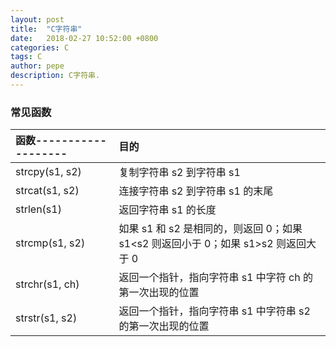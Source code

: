 ```yaml
---
layout: post
title:  "C字符串"
date:   2018-02-27 10:52:00 +0800
categories: C
tags: C
author: pepe
description: C字符串.
---
```


### **常见函数**

|函数-------------------|目的|
| :--------             | :---- |
|strcpy(s1, s2)	        |复制字符串 s2 到字符串 s1|
|strcat(s1, s2)	        |连接字符串 s2 到字符串 s1 的末尾|
|strlen(s1)	            |返回字符串 s1 的长度|
|strcmp(s1, s2)	        |如果 s1 和 s2 是相同的，则返回 0；如果 s1<s2 则返回小于 0；如果 s1>s2 则返回大于 0|
|strchr(s1, ch)	        |返回一个指针，指向字符串 s1 中字符 ch 的第一次出现的位置|
|strstr(s1, s2)	        |返回一个指针，指向字符串 s1 中字符串 s2 的第一次出现的位置|






















